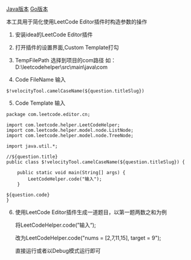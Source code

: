 [Java版本](https://github.com/Alan0532/leetcodehelper) [Go版本](https://github.com/Alan0532/leetcodehelper-go)

本工具用于简化使用LeetCode Editor插件时构造参数的操作

1. 安装idea的LeetCode Editor插件


2. 打开插件的设置界面,Custom Template打勾


3. TempFilePath 选择到项目的com路径  如：D:\leetcodehelper\src\main\java\com


4. Code FileName 输入

```
$!velocityTool.camelCaseName(${question.titleSlug})
```

5. Code Template 输入

```
package com.leetcode.editor.cn;

import com.leetcode.helper.LeetCodeHelper;
import com.leetcode.helper.model.node.ListNode;
import com.leetcode.helper.model.node.TreeNode;

import java.util.*;

//${question.title}
public class $!velocityTool.camelCaseName(${question.titleSlug}) {

    public static void main(String[] args) {
        LeetCodeHelper.code("输入");
    }

${question.code}
}
```

6. 使用LeetCode Editor插件生成一道题目，以第一题两数之和为例

   将LeetCodeHelper.code(”输入“);

   改为LeetCodeHelper.code("nums = [2,7,11,15], target = 9");

   直接运行或者以Debug模式运行即可
